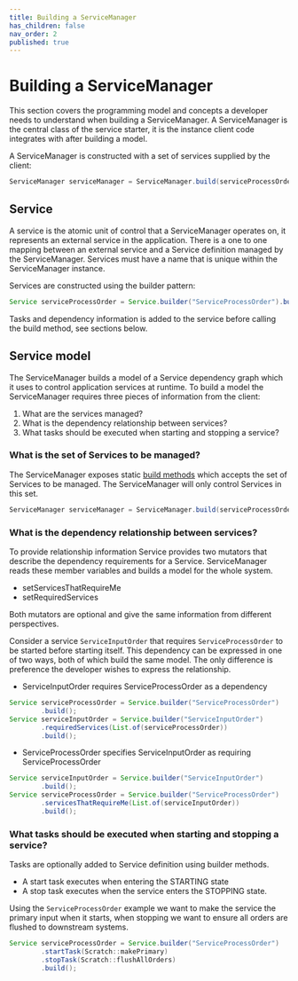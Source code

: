 ```yaml
---
title: Building a ServiceManager
has_children: false
nav_order: 2
published: true
---
```

# Building a ServiceManager
This section covers the programming model and concepts a developer needs to understand when building a ServiceManager.
A ServiceManager is the central class of the service starter, it is the instance client code integrates with after 
building a model. 

A ServiceManager is constructed with a set of services supplied by the client:
```java
ServiceManager serviceManager = ServiceManager.build(serviceProcessOrder, serviceInputOrder);
```

## Service
A service is the atomic unit of control that a ServiceManager operates on, it represents an external service in the 
application. There is a one to one mapping between an external service and a Service definition managed by the 
ServiceManager. Services must have a name that is unique within the ServiceManager instance. 

Services are constructed using the builder pattern:

```java
Service serviceProcessOrder = Service.builder("ServiceProcessOrder").build();
```

Tasks and dependency information is added to the service before calling the build method, see sections below.

## Service model

The ServiceManager builds a model of a Service dependency graph which it uses to control application services at 
runtime. To build a model the ServiceManager requires three pieces of information from the client:

1. What are the services managed? 
2. What is the dependency relationship between services?
3. What tasks should be executed when starting and stopping a service?

### What is the set of Services to be managed?
The ServiceManager exposes static [build methods](//github.com/gregv12/fluxtion-service-starter/blob/master/src/main/java/com/fluxtion/example/servicestater/ServiceManager.java)
which accepts the set of Services to be managed. The ServiceManager will only control Services in this set.

```java
ServiceManager serviceManager = ServiceManager.build(serviceProcessOrder, serviceInputOrder);
```

### What is the dependency relationship between services?
To provide relationship information Service provides two mutators that describe the dependency requirements for
a Service. ServiceManager reads these member variables and builds a model for the whole system. 
- setServicesThatRequireMe
- setRequiredServices

Both mutators are optional and give the same information from different perspectives. 

Consider a service `ServiceInputOrder` that requires `ServiceProcessOrder` to be started before starting itself. 
This dependency can be expressed in one of two ways, both of which build the same model. The only difference is 
preference the developer wishes to express the relationship.

- ServiceInputOrder requires ServiceProcessOrder as a dependency 
```java
Service serviceProcessOrder = Service.builder("ServiceProcessOrder")
        .build();
Service serviceInputOrder = Service.builder("ServiceInputOrder")
        .requiredServices(List.of(serviceProcessOrder))
        .build();
```

- ServiceProcessOrder specifies ServiceInputOrder as requiring ServiceProcessOrder
```java
Service serviceInputOrder = Service.builder("ServiceInputOrder")
        .build();
Service serviceProcessOrder = Service.builder("ServiceProcessOrder")
        .servicesThatRequireMe(List.of(serviceInputOrder))
        .build();
```

###  What tasks should be executed when starting and stopping a service?

Tasks are optionally added to Service definition using builder methods. 
- A start task executes when entering the STARTING state 
- A stop task executes when the service enters the STOPPING state.

Using the `ServiceProcessOrder` example we want to make the service the primary input when it starts, when stopping 
we want to ensure all orders are flushed to downstream systems.

```java
Service serviceProcessOrder = Service.builder("ServiceProcessOrder")
        .startTask(Scratch::makePrimary)
        .stopTask(Scratch::flushAllOrders)
        .build();
```

 
 